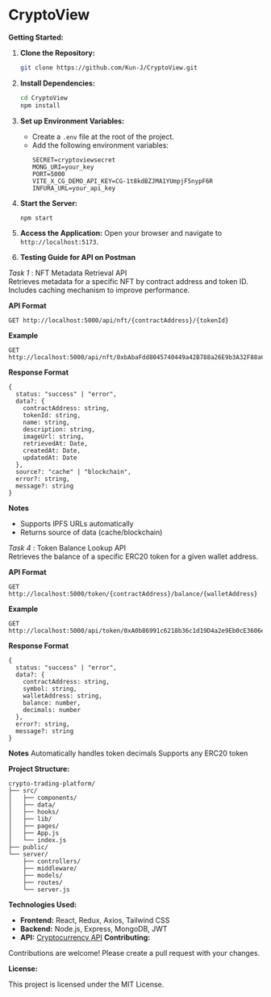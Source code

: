 # CryptoView
**Getting Started:**

1. **Clone the Repository:**

   ```bash
   git clone https://github.com/Kun-J/CryptoView.git
   ```

2. **Install Dependencies:**

   ```bash
   cd CryptoView
   npm install
   ```

3. **Set up Environment Variables:**

   - Create a `.env` file at the root of the project.
   - Add the following environment variables:
     ```
     SECRET=cryptoviewsecret
     MONG_URI=your_key
     PORT=5000
     VITE_X_CG_DEMO_API_KEY=CG-1t8kdBZJMA1YUmpjF5nypF6R
     INFURA_URL=your_api_key
     ```

4. **Start the Server:**

   ```bash
   npm start
   ```

5. **Access the Application:**
   Open your browser and navigate to `http://localhost:5173`.


6. **Testing Guide for API on Postman**<br />

*Task 1*  : NFT Metadata Retrieval API <br />
Retrieves metadata for a specific NFT by contract address and token ID. Includes caching mechanism to improve performance.

**API Format**
```
GET http://localhost:5000/api/nft/{contractAddress}/{tokenId}
```
**Example**
```
GET http://localhost:5000/api/nft/0xbAbaFdd8045740449a42B788a26E9b3A32F88aC1/1
```
**Response Format**
```
{
  status: "success" | "error",
  data?: {
    contractAddress: string,
    tokenId: string,
    name: string,
    description: string,
    imageUrl: string,
    retrievedAt: Date,
    createdAt: Date,
    updatedAt: Date
  },
  source?: "cache" | "blockchain",
  error?: string,
  message?: string
}
```
**Notes**
- Supports IPFS URLs automatically
- Returns source of data (cache/blockchain)

*Task 4* : Token Balance Lookup API <br />
Retrieves the balance of a specific ERC20 token for a given wallet address.

**API Format**
```
GET http://localhost:5000/token/{contractAddress}/balance/{walletAddress}
```
**Example**
```
GET http://localhost:5000/api/token/0xA0b86991c6218b36c1d19D4a2e9Eb0cE3606eB48/balance/0x742d35Cc6634C0532925a3b844Bc454e4438f44e
```
**Response Format**
```
{
  status: "success" | "error",
  data?: {
    contractAddress: string,
    symbol: string,
    walletAddress: string,
    balance: number,
    decimals: number
  },
  error?: string,
  message?: string
}
```
**Notes**
Automatically handles token decimals
Supports any ERC20 token

**Project Structure:**

```
crypto-trading-platform/
├── src/
│   ├── components/
│   ├── data/
│   ├── hooks/
│   ├── lib/
│   ├── pages/
│   ├── App.js
│   └── index.js
├── public/
└── server/
    ├── controllers/
    ├── middleware/
    ├── models/
    ├── routes/
    └── server.js
```

**Technologies Used:**

- **Frontend:** React, Redux, Axios, Tailwind CSS
- **Backend:** Node.js, Express, MongoDB, JWT
- **API:** [Cryptocurrency API](https://example.com/api)
**Contributing:**

Contributions are welcome! Please create a pull request with your changes.

**License:**

This project is licensed under the MIT License.
